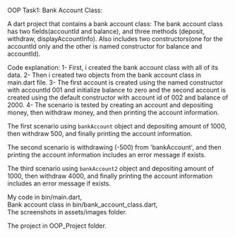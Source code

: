 OOP Task1: Bank Account Class:   

A dart project that contains a bank account class:
The bank account class has two fields(accountId and balance), and three methods (deposit, withdraw,
displayAccountInfo).
Also includes two constructors(one for the accountId only and the other is named constructor for
balance and accountId).

Code explanation:
1- First, i created the bank account class with all of its data. 
2- Then i created two objects from the bank account class in main.dart file.
3- The first account is created using the named constructor with accountId 001 and initialize balance to zero
and the second account is created using the default constructor with account id of 002 and balance of 2000.
4- The scenario is tested by creating an account and depositing money, then withdraw money, and then
printing the account information.

The first scenario using `bankAccount` object and depositing amount of 1000, then withdraw
500,
and finally printing the account information.

The second scenario is withdrawing (-500) from 'bankAccount', and then printing the
account information includes an error message if exists.

The third scenario using `bankAccount2` object and depositing amount of 1000, then withdraw
4000, and finally printing the
account information includes an error message if exists.

My code in bin/main.dart,   
Bank account class in bin/bank_account_class.dart,   
The screenshots in assets/images folder.

The project in OOP_Project folder.
